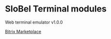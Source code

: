 SloBel Terminal modules
=======================

Web terminal emulator v1.0.0

[Bitrix Marketplace](http://marketplace.1c-bitrix.ru/solutions/slobel.terminal/)